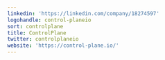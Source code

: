```yaml
---
linkedin: 'https://linkedin.com/company/18274597'
logohandle: control-planeio
sort: controlplane
title: ControlPlane
twitter: controlplaneio
website: 'https://control-plane.io/'
---
```

